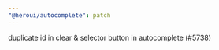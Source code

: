 ```yaml
---
"@heroui/autocomplete": patch
---
```


duplicate id in clear & selector button in autocomplete (#5738)
